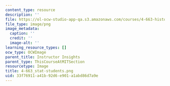 ```yaml
---
content_type: resource
description: ''
file: https://ol-ocw-studio-app-qa.s3.amazonaws.com/courses/4-663-history-of-urban-form-locating-capitalism-producing-early-modern-cities-and-objects-spring-2014/33f76911a41b92d6e901a1abd86d7a9e_4-663_stat-students.png
file_type: image/png
image_metadata:
  caption: ''
  credit: ''
  image-alt: ''
learning_resource_types: []
ocw_type: OCWImage
parent_title: Instructor Insights
parent_type: ThisCourseAtMITSection
resourcetype: Image
title: 4-663_stat-students.png
uid: 33f76911-a41b-92d6-e901-a1abd86d7a9e
---
```


